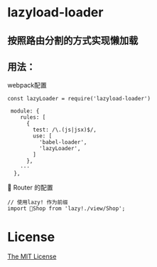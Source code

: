 # lazyload-loader
## 按照路由分割的方式实现懒加载
## 用法： 
 webpack配置
```
const lazyLoader = require('lazyload-loader')

 module: {
    rules: [
      {
        test: /\.(js|jsx)$/,
        use: [
          'babel-loader',
          'lazyLoader',
        ]
      },
    ···
  },

```


Router 的配置
```
// 使用lazy! 作为前缀
import Shop from 'lazy!./view/Shop';

```


# License

[The MIT License](http://opensource.org/licenses/MIT)